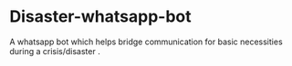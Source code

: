 # Disaster-whatsapp-bot
A whatsapp bot which helps bridge communication for basic necessities during a crisis/disaster .
